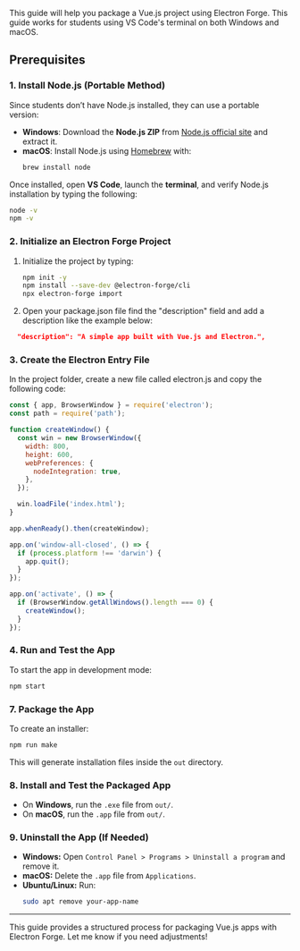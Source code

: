 
This guide will help you package a Vue.js project using Electron Forge. This guide works for students using VS Code's terminal on both Windows and macOS.

## Prerequisites

### 1. **Install Node.js (Portable Method)**

Since students don’t have Node.js installed, they can use a portable version:
- **Windows**: Download the **Node.js ZIP** from [Node.js official site](https://nodejs.org/en/download) and extract it.
- **macOS**: Install Node.js using [Homebrew](https://brew.sh/) with:
  ```bash
  brew install node
  ```

Once installed, open **VS Code**, launch the **terminal**, and verify Node.js installation by typing the following:
```bash
node -v
npm -v
```

### 2. **Initialize an Electron Forge Project**

1. Initialize the project by typing:
   
   ```bash
   npm init -y
   npm install --save-dev @electron-forge/cli
   npx electron-forge import
   ```
2. Open your package.json file find the "description" field and add a description like the example below:
```json
  "description": "A simple app built with Vue.js and Electron.",
```



### 3. **Create the Electron Entry File**
In the project folder, create a new file called electron.js and copy the following code:
```js
const { app, BrowserWindow } = require('electron');
const path = require('path');

function createWindow() {
  const win = new BrowserWindow({
    width: 800,
    height: 600,
    webPreferences: {
      nodeIntegration: true,
    },
  });

  win.loadFile('index.html');
}

app.whenReady().then(createWindow);

app.on('window-all-closed', () => {
  if (process.platform !== 'darwin') {
    app.quit();
  }
});

app.on('activate', () => {
  if (BrowserWindow.getAllWindows().length === 0) {
    createWindow();
  }
});
```


### 4. **Run and Test the App**

To start the app in development mode:
```bash
npm start
```

### 7. **Package the App**

To create an installer:
```bash
npm run make
```
This will generate installation files inside the `out` directory.

### 8. **Install and Test the Packaged App**

- On **Windows**, run the `.exe` file from `out/`.
- On **macOS**, run the `.app` file from `out/`.

### 9. **Uninstall the App (If Needed)**

- **Windows:** Open `Control Panel > Programs > Uninstall a program` and remove it.
- **macOS:** Delete the `.app` file from `Applications`.
- **Ubuntu/Linux:** Run:
  ```bash
  sudo apt remove your-app-name
  ```

---

This guide provides a structured process for packaging Vue.js apps with Electron Forge. Let me know if you need adjustments!

